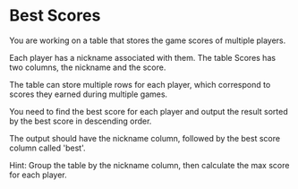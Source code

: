# Best Scores 

You are working on a table that stores the game scores of multiple players.

Each player has a nickname associated with them. The table Scores has two columns, the nickname and the score.

The table can store multiple rows for each player, which correspond to scores they earned during multiple games.

You need to find the best score for each player and output the result sorted by the best score in descending order.

The output should have the nickname column, followed by the best score column called 'best'.

Hint: Group the table by the nickname column, then calculate the max score for each player.
